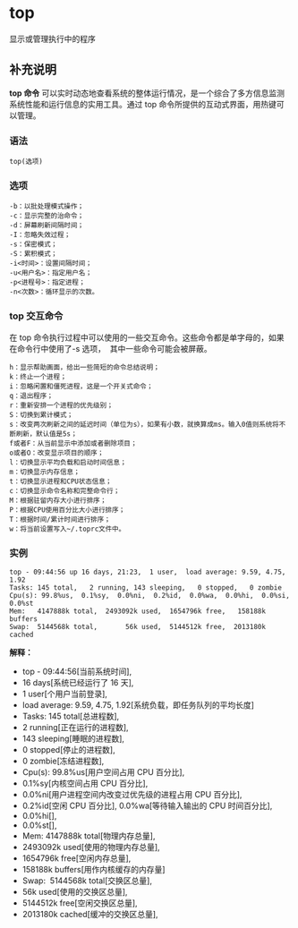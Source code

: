 # top

显示或管理执行中的程序

## 补充说明

**top 命令** 可以实时动态地查看系统的整体运行情况，是一个综合了多方信息监测系统性能和运行信息的实用工具。通过 top 命令所提供的互动式界面，用热键可以管理。

### 语法

```shell
top(选项)
```

### 选项

```shell
-b：以批处理模式操作；
-c：显示完整的治命令；
-d：屏幕刷新间隔时间；
-I：忽略失效过程；
-s：保密模式；
-S：累积模式；
-i<时间>：设置间隔时间；
-u<用户名>：指定用户名；
-p<进程号>：指定进程；
-n<次数>：循环显示的次数。
```

### top 交互命令

在 top 命令执行过程中可以使用的一些交互命令。这些命令都是单字母的，如果在命令行中使用了-s 选项，  其中一些命令可能会被屏蔽。

```shell
h：显示帮助画面，给出一些简短的命令总结说明；
k：终止一个进程；
i：忽略闲置和僵死进程，这是一个开关式命令；
q：退出程序；
r：重新安排一个进程的优先级别；
S：切换到累计模式；
s：改变两次刷新之间的延迟时间（单位为s），如果有小数，就换算成ms。输入0值则系统将不断刷新，默认值是5s；
f或者F：从当前显示中添加或者删除项目；
o或者O：改变显示项目的顺序；
l：切换显示平均负载和启动时间信息；
m：切换显示内存信息；
t：切换显示进程和CPU状态信息；
c：切换显示命令名称和完整命令行；
M：根据驻留内存大小进行排序；
P：根据CPU使用百分比大小进行排序；
T：根据时间/累计时间进行排序；
w：将当前设置写入~/.toprc文件中。
```

### 实例

```shell
top - 09:44:56 up 16 days, 21:23,  1 user,  load average: 9.59, 4.75, 1.92
Tasks: 145 total,   2 running, 143 sleeping,   0 stopped,   0 zombie
Cpu(s): 99.8%us,  0.1%sy,  0.0%ni,  0.2%id,  0.0%wa,  0.0%hi,  0.0%si,  0.0%st
Mem:   4147888k total,  2493092k used,  1654796k free,   158188k buffers
Swap:  5144568k total,       56k used,  5144512k free,  2013180k cached
```

**解释：**

- top - 09:44:56[当前系统时间],
- 16 days[系统已经运行了 16 天],
- 1 user[个用户当前登录],
- load average: 9.59, 4.75, 1.92[系统负载，即任务队列的平均长度]
- Tasks: 145 total[总进程数],
- 2 running[正在运行的进程数],
- 143 sleeping[睡眠的进程数],
- 0 stopped[停止的进程数],
- 0 zombie[冻结进程数],
- Cpu(s): 99.8%us[用户空间占用 CPU 百分比],
- 0.1%sy[内核空间占用 CPU 百分比],
- 0.0%ni[用户进程空间内改变过优先级的进程占用 CPU 百分比],
- 0.2%id[空闲 CPU 百分比], 0.0%wa[等待输入输出的 CPU 时间百分比],
- 0.0%hi[],
- 0.0%st[],
- Mem: 4147888k total[物理内存总量],
- 2493092k used[使用的物理内存总量],
- 1654796k free[空闲内存总量],
- 158188k buffers[用作内核缓存的内存量]
- Swap:  5144568k total[交换区总量],
- 56k used[使用的交换区总量],
- 5144512k free[空闲交换区总量],
- 2013180k cached[缓冲的交换区总量],

